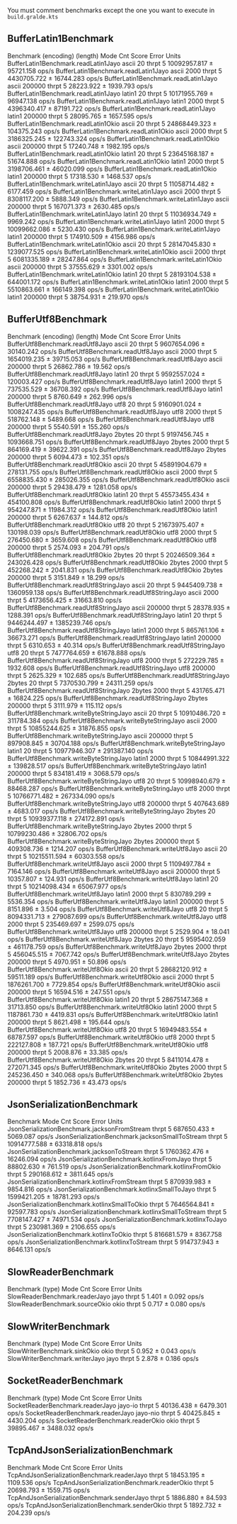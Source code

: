 You must comment benchmarks except the one you want to execute in `build.gralde.kts`

## BufferLatin1Benchmark

Benchmark                              (encoding)  (length)   Mode  Cnt         Score         Error  Units
BufferLatin1Benchmark.readLatin1Jayo        ascii        20  thrpt    5  10092957.817 ±   95721.158  ops/s
BufferLatin1Benchmark.readLatin1Jayo        ascii      2000  thrpt    5   4430705.722 ±   16744.283  ops/s
BufferLatin1Benchmark.readLatin1Jayo        ascii    200000  thrpt    5     28223.922 ±    1939.793  ops/s
BufferLatin1Benchmark.readLatin1Jayo       latin1        20  thrpt    5  10171955.769 ±   96947.138  ops/s
BufferLatin1Benchmark.readLatin1Jayo       latin1      2000  thrpt    5   4396340.417 ±   87191.722  ops/s
BufferLatin1Benchmark.readLatin1Jayo       latin1    200000  thrpt    5     28095.765 ±    1657.595  ops/s
BufferLatin1Benchmark.readLatin1Okio        ascii        20  thrpt    5  24868449.323 ±  104375.243  ops/s
BufferLatin1Benchmark.readLatin1Okio        ascii      2000  thrpt    5   3186325.245 ±  122743.324  ops/s
BufferLatin1Benchmark.readLatin1Okio        ascii    200000  thrpt    5     17240.748 ±    1982.195  ops/s
BufferLatin1Benchmark.readLatin1Okio       latin1        20  thrpt    5  23645168.187 ±   51674.888  ops/s
BufferLatin1Benchmark.readLatin1Okio       latin1      2000  thrpt    5   3198706.461 ±   46020.099  ops/s
BufferLatin1Benchmark.readLatin1Okio       latin1    200000  thrpt    5     17318.530 ±    1468.537  ops/s
BufferLatin1Benchmark.writeLatin1Jayo       ascii        20  thrpt    5  11058714.482 ±    6177.459  ops/s
BufferLatin1Benchmark.writeLatin1Jayo       ascii      2000  thrpt    5   8308117.200 ±    5888.349  ops/s
BufferLatin1Benchmark.writeLatin1Jayo       ascii    200000  thrpt    5    167071.373 ±    2630.485  ops/s
BufferLatin1Benchmark.writeLatin1Jayo      latin1        20  thrpt    5  11036934.749 ±    9969.242  ops/s
BufferLatin1Benchmark.writeLatin1Jayo      latin1      2000  thrpt    5  10099662.086 ±    5230.430  ops/s
BufferLatin1Benchmark.writeLatin1Jayo      latin1    200000  thrpt    5    174910.509 ±    4156.986  ops/s
BufferLatin1Benchmark.writeLatin1Okio       ascii        20  thrpt    5  28147045.830 ± 1239077.525  ops/s
BufferLatin1Benchmark.writeLatin1Okio       ascii      2000  thrpt    5   6081335.189 ±   28247.864  ops/s
BufferLatin1Benchmark.writeLatin1Okio       ascii    200000  thrpt    5     37555.629 ±    3301.002  ops/s
BufferLatin1Benchmark.writeLatin1Okio      latin1        20  thrpt    5  28193104.538 ±  644001.172  ops/s
BufferLatin1Benchmark.writeLatin1Okio      latin1      2000  thrpt    5   5510863.661 ±  166149.398  ops/s
BufferLatin1Benchmark.writeLatin1Okio      latin1    200000  thrpt    5     38754.931 ±     219.970  ops/s

## BufferUtf8Benchmark

Benchmark                                (encoding)  (length)   Mode  Cnt         Score         Error  Units
BufferUtf8Benchmark.readUtf8Jayo              ascii        20  thrpt    5   9607654.096 ±   30140.242  ops/s
BufferUtf8Benchmark.readUtf8Jayo              ascii      2000  thrpt    5   1654019.235 ±   39715.053  ops/s
BufferUtf8Benchmark.readUtf8Jayo              ascii    200000  thrpt    5     26862.786 ±      19.562  ops/s
BufferUtf8Benchmark.readUtf8Jayo             latin1        20  thrpt    5   9592557.024 ±  120003.427  ops/s
BufferUtf8Benchmark.readUtf8Jayo             latin1      2000  thrpt    5    737535.529 ±   36708.392  ops/s
BufferUtf8Benchmark.readUtf8Jayo             latin1    200000  thrpt    5      8760.649 ±     262.996  ops/s
BufferUtf8Benchmark.readUtf8Jayo               utf8        20  thrpt    5   9160901.024 ± 1008247.435  ops/s
BufferUtf8Benchmark.readUtf8Jayo               utf8      2000  thrpt    5    518762.148 ±    5489.668  ops/s
BufferUtf8Benchmark.readUtf8Jayo               utf8    200000  thrpt    5      5540.591 ±     155.260  ops/s
BufferUtf8Benchmark.readUtf8Jayo             2bytes        20  thrpt    5   9197456.745 ± 1093668.751  ops/s
BufferUtf8Benchmark.readUtf8Jayo             2bytes      2000  thrpt    5    864169.419 ±   39622.391  ops/s
BufferUtf8Benchmark.readUtf8Jayo             2bytes    200000  thrpt    5      6094.473 ±     102.351  ops/s
BufferUtf8Benchmark.readUtf8Okio              ascii        20  thrpt    5  45891904.679 ±  278131.755  ops/s
BufferUtf8Benchmark.readUtf8Okio              ascii      2000  thrpt    5   6558835.430 ±  285026.355  ops/s
BufferUtf8Benchmark.readUtf8Okio              ascii    200000  thrpt    5     29438.479 ±    1281.058  ops/s
BufferUtf8Benchmark.readUtf8Okio             latin1        20  thrpt    5  45573455.434 ±  454100.808  ops/s
BufferUtf8Benchmark.readUtf8Okio             latin1      2000  thrpt    5    954247.871 ±   11984.312  ops/s
BufferUtf8Benchmark.readUtf8Okio             latin1    200000  thrpt    5      6267.637 ±     144.812  ops/s
BufferUtf8Benchmark.readUtf8Okio               utf8        20  thrpt    5  21673975.407 ±  130198.039  ops/s
BufferUtf8Benchmark.readUtf8Okio               utf8      2000  thrpt    5    276450.680 ±    3659.608  ops/s
BufferUtf8Benchmark.readUtf8Okio               utf8    200000  thrpt    5      2574.093 ±     204.791  ops/s
BufferUtf8Benchmark.readUtf8Okio             2bytes        20  thrpt    5  20246509.364 ±  243026.428  ops/s
BufferUtf8Benchmark.readUtf8Okio             2bytes      2000  thrpt    5    452268.242 ±    2041.831  ops/s
BufferUtf8Benchmark.readUtf8Okio             2bytes    200000  thrpt    5      3151.849 ±      18.299  ops/s
BufferUtf8Benchmark.readUtf8StringJayo        ascii        20  thrpt    5   9445409.738 ± 1360959.138  ops/s
BufferUtf8Benchmark.readUtf8StringJayo        ascii      2000  thrpt    5   4173656.425 ±   31663.810  ops/s
BufferUtf8Benchmark.readUtf8StringJayo        ascii    200000  thrpt    5     28378.935 ±    1288.391  ops/s
BufferUtf8Benchmark.readUtf8StringJayo       latin1        20  thrpt    5   9446244.497 ± 1385239.746  ops/s
BufferUtf8Benchmark.readUtf8StringJayo       latin1      2000  thrpt    5    865761.106 ±   36673.271  ops/s
BufferUtf8Benchmark.readUtf8StringJayo       latin1    200000  thrpt    5      6310.653 ±      40.314  ops/s
BufferUtf8Benchmark.readUtf8StringJayo         utf8        20  thrpt    5   7477764.659 ±   61678.888  ops/s
BufferUtf8Benchmark.readUtf8StringJayo         utf8      2000  thrpt    5    272229.785 ±    1932.608  ops/s
BufferUtf8Benchmark.readUtf8StringJayo         utf8    200000  thrpt    5      2625.329 ±     102.685  ops/s
BufferUtf8Benchmark.readUtf8StringJayo       2bytes        20  thrpt    5   7370530.799 ±   24311.259  ops/s
BufferUtf8Benchmark.readUtf8StringJayo       2bytes      2000  thrpt    5    431765.471 ±   16824.225  ops/s
BufferUtf8Benchmark.readUtf8StringJayo       2bytes    200000  thrpt    5      3111.979 ±     115.112  ops/s
BufferUtf8Benchmark.writeByteStringJayo       ascii        20  thrpt    5  10910486.720 ±  311784.384  ops/s
BufferUtf8Benchmark.writeByteStringJayo       ascii      2000  thrpt    5  10855244.625 ±   31876.855  ops/s
BufferUtf8Benchmark.writeByteStringJayo       ascii    200000  thrpt    5    897908.845 ±   30704.188  ops/s
BufferUtf8Benchmark.writeByteStringJayo      latin1        20  thrpt    5  10977946.307 ±  291387.140  ops/s
BufferUtf8Benchmark.writeByteStringJayo      latin1      2000  thrpt    5  10844991.322 ±  139828.517  ops/s
BufferUtf8Benchmark.writeByteStringJayo      latin1    200000  thrpt    5    834181.419 ±    3068.579  ops/s
BufferUtf8Benchmark.writeByteStringJayo        utf8        20  thrpt    5  10998940.679 ±   88468.287  ops/s
BufferUtf8Benchmark.writeByteStringJayo        utf8      2000  thrpt    5  10766771.482 ±  267334.090  ops/s
BufferUtf8Benchmark.writeByteStringJayo        utf8    200000  thrpt    5    407643.689 ±    4683.017  ops/s
BufferUtf8Benchmark.writeByteStringJayo      2bytes        20  thrpt    5  10939377.118 ±  274172.891  ops/s
BufferUtf8Benchmark.writeByteStringJayo      2bytes      2000  thrpt    5  10799230.486 ±   32806.702  ops/s
BufferUtf8Benchmark.writeByteStringJayo      2bytes    200000  thrpt    5    409308.736 ±    1214.207  ops/s
BufferUtf8Benchmark.writeUtf8Jayo             ascii        20  thrpt    5  10215511.594 ±   60303.558  ops/s
BufferUtf8Benchmark.writeUtf8Jayo             ascii      2000  thrpt    5   1109497.784 ±    7164.146  ops/s
BufferUtf8Benchmark.writeUtf8Jayo             ascii    200000  thrpt    5     10357.807 ±     124.931  ops/s
BufferUtf8Benchmark.writeUtf8Jayo            latin1        20  thrpt    5  10214098.434 ±   65067.977  ops/s
BufferUtf8Benchmark.writeUtf8Jayo            latin1      2000  thrpt    5    830789.299 ±    5536.354  ops/s
BufferUtf8Benchmark.writeUtf8Jayo            latin1    200000  thrpt    5      8151.896 ±       3.504  ops/s
BufferUtf8Benchmark.writeUtf8Jayo              utf8        20  thrpt    5   8094331.713 ±  279087.699  ops/s
BufferUtf8Benchmark.writeUtf8Jayo              utf8      2000  thrpt    5    235469.697 ±    2599.075  ops/s
BufferUtf8Benchmark.writeUtf8Jayo              utf8    200000  thrpt    5      2529.904 ±      18.041  ops/s
BufferUtf8Benchmark.writeUtf8Jayo            2bytes        20  thrpt    5   9595402.059 ±  461178.759  ops/s
BufferUtf8Benchmark.writeUtf8Jayo            2bytes      2000  thrpt    5    456045.515 ±    7067.742  ops/s
BufferUtf8Benchmark.writeUtf8Jayo            2bytes    200000  thrpt    5      4970.951 ±      50.896  ops/s
BufferUtf8Benchmark.writeUtf8Okio             ascii        20  thrpt    5  28682120.912 ±   59511.189  ops/s
BufferUtf8Benchmark.writeUtf8Okio             ascii      2000  thrpt    5   1876261.700 ±    7729.854  ops/s
BufferUtf8Benchmark.writeUtf8Okio             ascii    200000  thrpt    5     16594.516 ±     247.551  ops/s
BufferUtf8Benchmark.writeUtf8Okio            latin1        20  thrpt    5  28675147.368 ±   31713.850  ops/s
BufferUtf8Benchmark.writeUtf8Okio            latin1      2000  thrpt    5   1187861.730 ±    4419.831  ops/s
BufferUtf8Benchmark.writeUtf8Okio            latin1    200000  thrpt    5      8621.498 ±     195.644  ops/s
BufferUtf8Benchmark.writeUtf8Okio              utf8        20  thrpt    5  16949483.554 ±   68787.597  ops/s
BufferUtf8Benchmark.writeUtf8Okio              utf8      2000  thrpt    5    222127.808 ±     187.721  ops/s
BufferUtf8Benchmark.writeUtf8Okio              utf8    200000  thrpt    5      2008.876 ±      33.385  ops/s
BufferUtf8Benchmark.writeUtf8Okio            2bytes        20  thrpt    5   8411014.478 ±  272071.345  ops/s
BufferUtf8Benchmark.writeUtf8Okio            2bytes      2000  thrpt    5    245236.450 ±     340.068  ops/s
BufferUtf8Benchmark.writeUtf8Okio            2bytes    200000  thrpt    5      1852.736 ±      43.473  ops/s

## JsonSerializationBenchmark

Benchmark                                         Mode  Cnt         Score       Error  Units
JsonSerializationBenchmark.jacksonFromStream     thrpt    5    687650.433 ±  5069.087  ops/s
JsonSerializationBenchmark.jacksonSmallToStream  thrpt    5  10914777.588 ± 63318.818  ops/s
JsonSerializationBenchmark.jacksonToStream       thrpt    5   1760362.476 ± 16246.094  ops/s
JsonSerializationBenchmark.kotlinxFromJayo       thrpt    5     88802.630 ±   761.519  ops/s
JsonSerializationBenchmark.kotlinxFromOkio       thrpt    5    290168.612 ±  3811.645  ops/s
JsonSerializationBenchmark.kotlinxFromStream     thrpt    5    870939.983 ±  9854.816  ops/s
JsonSerializationBenchmark.kotlinxSmallToJayo    thrpt    5   1599421.205 ± 18781.293  ops/s
JsonSerializationBenchmark.kotlinxSmallToOkio    thrpt    5   7646564.841 ± 92597.783  ops/s
JsonSerializationBenchmark.kotlinxSmallToStream  thrpt    5   7708147.427 ± 74971.534  ops/s
JsonSerializationBenchmark.kotlinxToJayo         thrpt    5    230981.369 ±  2106.655  ops/s
JsonSerializationBenchmark.kotlinxToOkio         thrpt    5    816681.579 ±  8367.758  ops/s
JsonSerializationBenchmark.kotlinxToStream       thrpt    5    914737.943 ±  8646.131  ops/s

## SlowReaderBenchmark

Benchmark                       (type)   Mode  Cnt  Score   Error  Units
SlowReaderBenchmark.readerJayo    jayo  thrpt    5  1.401 ± 0.092  ops/s
SlowReaderBenchmark.sourceOkio    okio  thrpt    5  0.717 ± 0.080  ops/s

## SlowWriterBenchmark

Benchmark                       (type)   Mode  Cnt  Score   Error  Units
SlowWriterBenchmark.sinkOkio      okio  thrpt    5  0.952 ± 0.043  ops/s
SlowWriterBenchmark.writerJayo    jayo  thrpt    5  2.878 ± 0.186  ops/s

## SocketReaderBenchmark

Benchmark                           (type)   Mode  Cnt      Score      Error  Units
SocketReaderBenchmark.readerJayo   jayo-io  thrpt    5  40136.438 ± 6479.301  ops/s
SocketReaderBenchmark.readerJayo  jayo-nio  thrpt    5  40425.845 ± 4430.204  ops/s
SocketReaderBenchmark.readerOkio      okio  thrpt    5  39895.467 ± 3488.032  ops/s

## TcpAndJsonSerializationBenchmark

Benchmark                                     Mode  Cnt      Score      Error  Units
TcpAndJsonSerializationBenchmark.readerJayo  thrpt    5  18453.195 ± 1109.536  ops/s
TcpAndJsonSerializationBenchmark.readerOkio  thrpt    5  20698.793 ± 1559.715  ops/s
TcpAndJsonSerializationBenchmark.senderJayo  thrpt    5   1886.880 ±   84.593  ops/s
TcpAndJsonSerializationBenchmark.senderOkio  thrpt    5   1892.732 ±  204.239  ops/s
